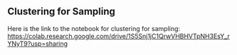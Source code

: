 ## Clustering for Sampling

Here is the link to the notebook for clustering for sampling: https://colab.research.google.com/drive/1S5Snj1jC1QrwVHBHVTpNH3EsY_rYNyT9?usp=sharing
